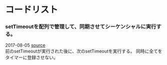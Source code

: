 # コードリスト

### setTimeoutを配列で管理して、同期させてシーケンシャルに実行する。
2017-08-05 [source](./2017-08-05_manage_settimeout_with_array_for_sequence.js)  
前のsetTimeoutが実行された後に、次のsetTimeoutを実行する。
同時に全てをタイマーに登録させない。